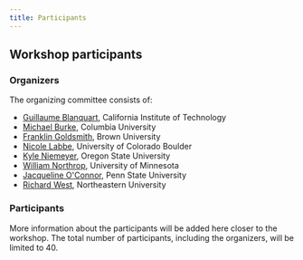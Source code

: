 ```yaml
---
title: Participants
---
```


## Workshop participants

### Organizers
The organizing committee consists of:

 - [Guillaume Blanquart](http://www.theforce.caltech.edu), California Institute of Technology
 - [Michael Burke](http://burke.me.columbia.edu), Columbia University
 - [Franklin Goldsmith](https://vivo.brown.edu/display/cfgoldsm), Brown University
 - [Nicole Labbe](http://www.colorado.edu/mechanical/nicole-labbe), University of Colorado Boulder
 - [Kyle Niemeyer](http://kyleniemeyer.com), Oregon State University
 - [William Northrop](http://www.me.umn.edu/people/northrop.shtml), University of Minnesota
 - [Jacqueline O'Connor](http://www.mne.psu.edu/rfdl/), Penn State University
 - [Richard West](http://www.northeastern.edu/comocheng/index.php), Northeastern University

### Participants

More information about the participants will be added here closer to the workshop. The total number of participants, including the organizers, will be limited to 40.

